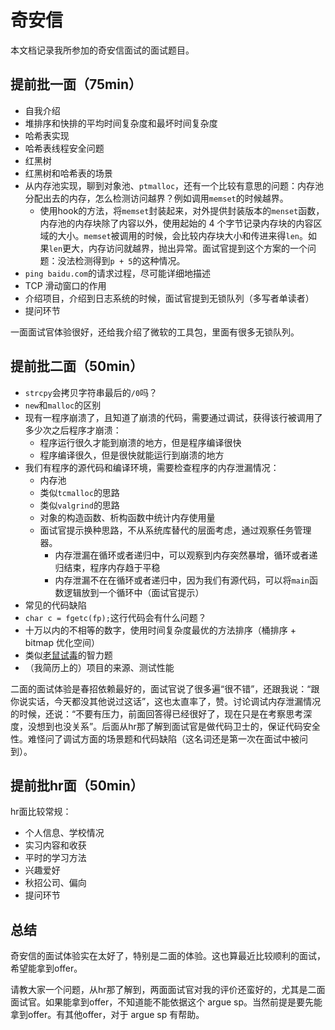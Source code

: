 # 奇安信

本文档记录我所参加的奇安信面试的面试题目。

## 提前批一面（75min）

- 自我介绍
- 堆排序和快排的平均时间复杂度和最坏时间复杂度
- 哈希表实现
- 哈希表线程安全问题
- 红黑树
- 红黑树和哈希表的场景
- 从内存池实现，聊到对象池、`ptmalloc`，还有一个比较有意思的问题：内存池分配出去的内存，怎么检测访问越界？例如调用`memset`的时候越界。
  - 使用hook的方法，将`memset`封装起来，对外提供封装版本的`menset`函数，内存池的内存块除了内容以外，使用起始的 4 个字节记录内存块的内容区域的大小。`memset`被调用的时候，会比较内存块大小和传进来得`len`。如果`len`更大，内存访问就越界，抛出异常。面试官提到这个方案的一个问题：没法检测得到`p + 5`的这种情况。
- `ping baidu.com`的请求过程，尽可能详细地描述
- TCP 滑动窗口的作用
- 介绍项目，介绍到日志系统的时候，面试官提到无锁队列（多写者单读者）
- 提问环节

一面面试官体验很好，还给我介绍了微软的工具包，里面有很多无锁队列。

## 提前批二面（50min）

- `strcpy`会拷贝字符串最后的`/0`吗？
- `new`和`malloc`的区别
- 现有一程序崩溃了，且知道了崩溃的代码，需要通过调试，获得该行被调用了多少次之后程序才崩溃：
  - 程序运行很久才能到崩溃的地方，但是程序编译很快
  - 程序编译很久，但是很快就能运行到崩溃的地方
- 我们有程序的源代码和编译环境，需要检查程序的内存泄漏情况：
  - 内存池
  - 类似`tcmalloc`的思路
  - 类似`valgrind`的思路
  - 对象的构造函数、析构函数中统计内存使用量
  - 面试官提示换种思路，不从系统库替代的层面考虑，通过观察任务管理器。
    - 内存泄漏在循环或者递归中，可以观察到内存突然暴增，循环或者递归结束，程序内存趋于平稳
    - 内存泄漏不在在循环或者递归中，因为我们有源代码，可以将`main`函数逻辑放到一个循环中（面试官提示）
- 常见的代码缺陷
- `char c = fgetc(fp);`这行代码会有什么问题？
- 十万以内的不相等的数字，使用时间复杂度最优的方法排序（桶排序 + bitmap 优化空间）
- 类似[老鼠试毒](https://blog.csdn.net/lynn_Kun/article/details/74210525)的智力题
- （我简历上的）项目的来源、测试性能

二面的面试体验是春招依赖最好的，面试官说了很多遍“很不错”，还跟我说：“跟你说实话，今天都没其他说过这话”，这也太直率了，赞。讨论调试内存泄漏情况的时候，还说：“不要有压力，前面回答得已经很好了，现在只是在考察思考深度，没想到也没关系”。后面从hr那了解到面试官是做代码卫士的，保证代码安全性。难怪问了调试方面的场景题和代码缺陷（这名词还是第一次在面试中被问到）。

## 提前批hr面（50min）

hr面比较常规：

- 个人信息、学校情况
- 实习内容和收获
- 平时的学习方法
- 兴趣爱好
- 秋招公司、偏向
- 提问环节

## 总结

奇安信的面试体验实在太好了，特别是二面的体验。这也算最近比较顺利的面试，希望能拿到offer。



请教大家一个问题，从hr那了解到，两面面试官对我的评价还蛮好的，尤其是二面面试官。如果能拿到offer，不知道能不能依据这个 argue sp。当然前提是要先能拿到offer。有其他offer，对于 argue sp 有帮助。